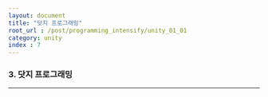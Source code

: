 ```yaml
---
layout: document
title: "닷지 프로그래밍"
root_url : /post/programming_intensify/unity_01_01
category: unity
index : 7
---
```


### **3. 닷지 프로그래밍**
<hr/>